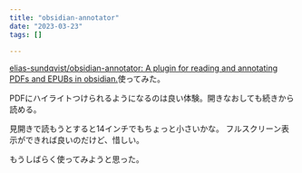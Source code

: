 ```yaml
---
title: "obsidian-annotator"
date: "2023-03-23"
tags: []

---
```


[elias-sundqvist/obsidian-annotator: A plugin for reading and annotating PDFs and EPUBs in obsidian.](https://github.com/elias-sundqvist/obsidian-annotator)使ってみた。

PDFにハイライトつけられるようになるのは良い体験。開きなおしても続きから読める。

見開きで読もうとすると14インチでもちょっと小さいかな。
フルスクリーン表示ができれば良いのだけど、惜しい。

もうしばらく使ってみようと思った。

